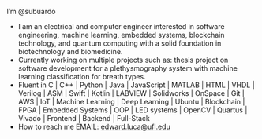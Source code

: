I’m @subuardo
- I am an electrical and computer engineer interested in software engineering, machine learning, embedded systems, blockchain technology, and quantum computing with a solid foundation in biotechnology and biomedicine.
- Currently working on multiple projects such as: thesis project on software development for a plethysmography system with machine learning classification for breath types.
- Fluent in C | C++ | Python | Java | JavaScript | MATLAB | HTML | VHDL | Verilog | ASM | Swift | Kotlin | LABVIEW | Solidworks | OnSpace | Git | AWS | IoT | Machine Learning | Deep Learning | Ubuntu | Blockchain | FPGA | Embedded Systems | OOP | LED systems | OpenCV | Quartus | Vivado | Frontend | Backend | Full-Stack
- How to reach me
EMAIL: edward.luca@ufl.edu



